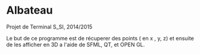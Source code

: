 # Albateau
Projet de Terminal S_SI, 2014/2015

Le but de ce programme est de récuperer des points ( en x , y, z) et ensuite de les afficher en 3D
a l'aide de SFML, QT, et OPEN GL.
